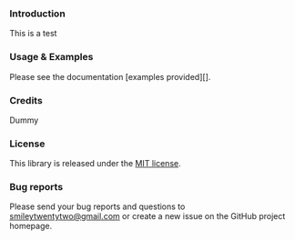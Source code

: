 ### Introduction

This is a test


### Usage & Examples

Please see the documentation [examples provided][].


### Credits


Dummy

### License

This library is released under the [MIT license](https://github.com/smiley22/smiley22.github.com/blob/master/License.md).


### Bug reports

Please send your bug reports and questions to [smileytwentytwo@gmail.com](mailto:smileytwentytwo@gmail.com) or create a new
issue on the GitHub project homepage.
